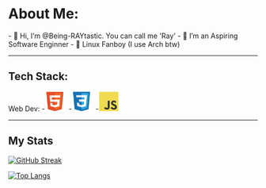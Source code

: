 <h1>About Me:</h1>
- 👋 Hi, I’m @Being-RAYtastic. You can call me 'Ray'
- 🔭 I’m an Aspiring Software Enginner
- 🐧 Linux Fanboy (I use Arch btw)

---
<h2>Tech Stack:</h2>

Web Dev:
-<img src="https://github.com/devicons/devicon/blob/master/icons/html5/html5-original.svg" alt="html" width=40>&nbsp;
-<img src="https://github.com/devicons/devicon/blob/master/icons/css3/css3-original.svg" alt="css" width=40>&nbsp;
-<img src="https://github.com/devicons/devicon/blob/master/icons/javascript/javascript-original.svg" alt="js" width=40>

---
<h2>My Stats</h2>

[![GitHub Streak](https://github-readme-streak-stats.herokuapp.com?user=Being-RAYtastic&theme=aura-dark&hide_border=true)](https://git.io/streak-stats)

[![Top Langs](https://github-readme-stats.vercel.app/api/top-langs/?username=Being-RAYtastic&layout=compact&theme=aura_dark&hide_border=true)](https://github.com/anuraghazra/github-readme-stats)




